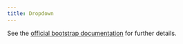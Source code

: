 ```yaml
---
title: Dropdown
---
```


See the 
[official bootstrap documentation](http://v4-alpha.getbootstrap.com/components/dropdowns/)
 for further details.